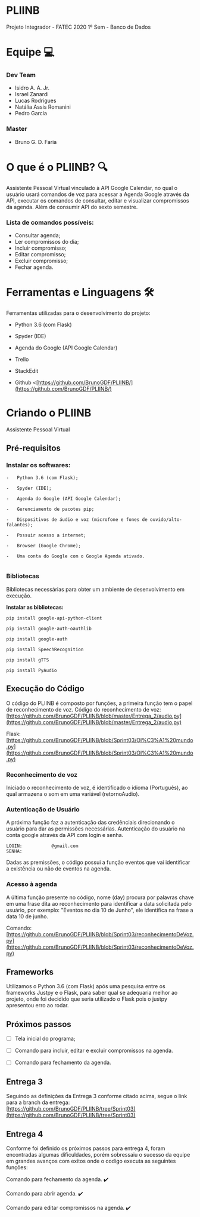 # PLIINB

Projeto Integrador - FATEC 2020 1º Sem - Banco de Dados

# [](https://github.com/BrunoGDF/PLIINB#equipe--)[](https://github.com/BrunoGDF/PLIINB/blob/master/README.md#equipe--)[](https://github.com/BrunoGDF/PLIINB/blob/master/README.md#equipe--)**Equipe  💻**

### [](https://github.com/BrunoGDF/PLIINB#dev-team)[](https://github.com/BrunoGDF/PLIINB/blob/master/README.md#dev-team)[](https://github.com/BrunoGDF/PLIINB/blob/master/README.md#dev-team)**Dev Team**

-   Isidro A. A. Jr.
-   Israel Zanardi
-   Lucas Rodrigues
-   Natália Assis Romanini
-   Pedro Garcia

### [](https://github.com/BrunoGDF/PLIINB#master)[](https://github.com/BrunoGDF/PLIINB/blob/master/README.md#master)[](https://github.com/BrunoGDF/PLIINB/blob/master/README.md#master)**Master**

-   Bruno G. D. Faria

# [](https://github.com/BrunoGDF/PLIINB#o-que-%C3%A9-o-pliinb--)[](https://github.com/BrunoGDF/PLIINB/blob/master/README.md#o-que-%C3%A9-o-pliinb--)[](https://github.com/BrunoGDF/PLIINB/blob/master/README.md#o-que-%C3%A9-o-pliinb-)**O que é o PLIINB?  🔍**

Assistente Pessoal Virtual vinculado à API Google Calendar, no qual o usuário usará comandos de voz para acessar a Agenda Google através da API, executar os comandos de consultar, editar e visualizar compromissos da agenda. Além de consumir API do sexto semestre.

### [](https://github.com/BrunoGDF/PLIINB#lista-de-comandos-poss%C3%ADveis)[](https://github.com/BrunoGDF/PLIINB/blob/master/README.md#lista-de-comandos-poss%C3%ADveis)[](https://github.com/BrunoGDF/PLIINB/blob/master/README.md#lista-de-comandos-poss%C3%ADveis)**Lista de comandos possíveis:**

-   Consultar agenda;
-   Ler compromissos do dia;
-   Incluir compromisso;
-   Editar compromisso;
-   Excluir compromisso;
-   Fechar agenda.

# [](https://github.com/BrunoGDF/PLIINB#ferramentas-e-linguagens--%EF%B8%8F)[](https://github.com/BrunoGDF/PLIINB/blob/master/README.md#ferramentas-e-linguagens--%EF%B8%8F)[](https://github.com/BrunoGDF/PLIINB/blob/master/README.md#ferramentas-e-linguagens-%EF%B8%8F)**Ferramentas e Linguagens**  🛠️

Ferramentas utilizadas para o desenvolvimento do projeto:

-   Python 3.6 (com Flask)
    
-   Spyder (IDE)
    
-   Agenda do Google (API Google Calendar)
    
-   Trello
    
-   StackEdit
    
-   Github <[https://github.com/BrunoGDF/PLIINB/](https://github.com/BrunoGDF/PLIINB/)
    

# [](https://github.com/BrunoGDF/PLIINB#criando-o-pliinb)[](https://github.com/BrunoGDF/PLIINB/blob/master/README.md#criando--o-pliinb)Criando o PLIINB



Assistente Pessoal Virtual



## [](https://github.com/BrunoGDF/PLIINB#pr%C3%A9-requisitos)[](https://github.com/BrunoGDF/PLIINB/blob/master/README.md#pr%C3%A9-requisitos)Pré-requisitos

### [](https://github.com/BrunoGDF/PLIINB#instalar-os-softwares)[](https://github.com/BrunoGDF/PLIINB/blob/master/README.md#instalar--os-softwares)[](https://gist.github.com/PurpleBooth/109311bb0361f32d87a2#prerequisites)Instalar os softwares:

```
-   Python 3.6 (com Flask); 
    
-   Spyder (IDE);
    
-   Agenda do Google (API Google Calendar);
    
-   Gerenciamento de pacotes pip;

-   Dispositivos de áudio e voz (microfone e fones de ouvido/alto-falantes);

-   Possuir acesso a internet;

-   Browser (Google Chrome);

-   Uma conta do Google com o Google Agenda ativado.


```

### [](https://github.com/BrunoGDF/PLIINB#bibliotecas)[](https://github.com/BrunoGDF/PLIINB/blob/master/README.md#bibliotecas)[](https://gist.github.com/PurpleBooth/109311bb0361f32d87a2#installing)Bibliotecas

Bibliotecas necessárias para obter um ambiente de desenvolvimento em execução.

**Instalar as bibliotecas:**

```
pip install google-api-python-client
```

```
pip install google-auth-oauthlib
```

```
pip install google-auth
```

```
pip install SpeechRecognition
```

```
pip install gTTS
```

```
pip install PyAudio
```

## [](https://github.com/BrunoGDF/PLIINB#execu%C3%A7%C3%A3o-do-c%C3%B3digo)[](https://github.com/BrunoGDF/PLIINB/blob/master/README.md#execu%C3%A7%C3%A3o-do-c%C3%B3digo)[](https://gist.github.com/PurpleBooth/109311bb0361f32d87a2#built-with)Execução do Código

O código do PLIINB é composto por funções, a primeira função tem o papel de reconhecimento de voz. Código do reconhecimento de voz:  [https://github.com/BrunoGDF/PLIINB/blob/master/Entrega_2/audio.py](https://github.com/BrunoGDF/PLIINB/blob/master/Entrega_2/audio.py)

Flask:  [https://github.com/BrunoGDF/PLIINB/blob/Sprint03/Ol%C3%A1%20mundo.py](https://github.com/BrunoGDF/PLIINB/blob/Sprint03/Ol%C3%A1%20mundo.py)

### [](https://github.com/BrunoGDF/PLIINB#reconhecimento-de-voz)[](https://github.com/BrunoGDF/PLIINB/blob/master/README.md#instalar--os-softwares)[](https://gist.github.com/PurpleBooth/109311bb0361f32d87a2#prerequisites)Reconhecimento de voz

Iniciado o reconhecimento de voz, é identificado o idioma (Português), ao qual armazena o som em uma variável (retornoAudio).

### [](https://github.com/BrunoGDF/PLIINB#autentica%C3%A7%C3%A3o-de-usu%C3%A1rio)[](https://github.com/BrunoGDF/PLIINB/blob/master/README.md#instalar--os-softwares)[](https://gist.github.com/PurpleBooth/109311bb0361f32d87a2#prerequisites)Autenticação de Usuário

A próxima função faz a autenticação das credênciais direcionando o usuário para dar as permissões necessárias. Autenticação do usuário na conta google através da API com login e senha.

```
LOGIN:           @gmail.com
SENHA: 
```

Dadas as premissões, o código possui a função eventos que vai identificar a existência ou não de eventos na agenda.

### [](https://github.com/BrunoGDF/PLIINB#acesso-%C3%A0-agenda)[](https://github.com/BrunoGDF/PLIINB/blob/master/README.md#instalar--os-softwares)[](https://gist.github.com/PurpleBooth/109311bb0361f32d87a2#prerequisites)Acesso à agenda

A última função presente no código, nome (day) procura por palavras chave em uma frase dita ao reconhecimento para identificar a data solicitada pelo usuário, por exemplo: "Eventos no dia 10 de Junho", ele identifica na frase a data 10 de junho.

Comando:  [https://github.com/BrunoGDF/PLIINB/blob/Sprint03/reconhecimentoDeVoz.py](https://github.com/BrunoGDF/PLIINB/blob/Sprint03/reconhecimentoDeVoz.py)


## [](https://github.com/BrunoGDF/PLIINB#frameworks)[](https://github.com/BrunoGDF/PLIINB/blob/master/README.md#frameworks)[](https://gist.github.com/PurpleBooth/109311bb0361f32d87a2#built-with)Frameworks

Utilizamos o Python 3.6 (com Flask) após uma pesquisa entre os frameworks Justpy e o Flask, para saber qual se adequaria melhor ao projeto, onde foi decidido que seria utilizado o Flask pois o justpy apresentou erro ao rodar.

## [](https://github.com/BrunoGDF/PLIINB#pr%C3%B3ximos-passos)[](https://github.com/BrunoGDF/PLIINB/blob/master/README.md#pr%C3%B3ximos-passos)[](https://gist.github.com/PurpleBooth/109311bb0361f32d87a2#contributing)Próximos passos

 - [ ] Tela inicial do programa;
       
 - [ ] Comando para incluir, editar e excluir compromissos na agenda.

 - [ ] Comando para fechamento da agenda.


## [](https://github.com/BrunoGDF/PLIINB#pr%C3%B3ximos-passos)[](https://github.com/BrunoGDF/PLIINB/blob/master/README.md#pr%C3%B3ximos-passos)[](https://gist.github.com/PurpleBooth/109311bb0361f32d87a2#contributing)Entrega 3

Seguindo as definições da Entrega 3 conforme citado acima, segue o link para a branch da entrega:
[https://github.com/BrunoGDF/PLIINB/tree/Sprint03](https://github.com/BrunoGDF/PLIINB/tree/Sprint03)

## [](https://github.com/BrunoGDF/PLIINB#pr%C3%B3ximos-passos)[](https://github.com/BrunoGDF/PLIINB/blob/master/README.md#pr%C3%B3ximos-passos)[](https://gist.github.com/PurpleBooth/109311bb0361f32d87a2#contributing)Entrega 4


Conforme foi definido os próximos passos para entrega 4, foram encontradas algumas dificuldades, porém sobressaiu o sucesso da equipe em grandes avanços com exitos onde o codigo executa as seguintes funções:

Comando para fechamento da agenda. ✔️

Comando para abrir agenda. ✔️

Comando para editar compromissos na agenda. ✔️
